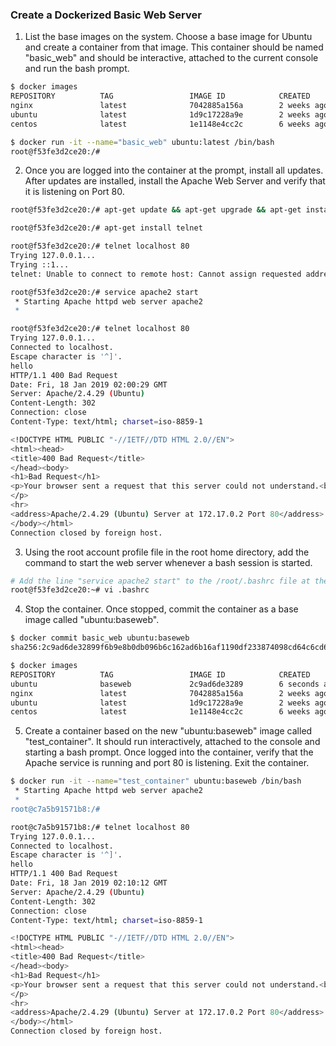 ### Create a Dockerized Basic Web Server

1. List the base images on the system. Choose a base image for Ubuntu and create a container from that image. This container should be named "basic_web" and should be interactive, attached to the current console and run the bash prompt.
```bash
$ docker images
REPOSITORY          TAG                 IMAGE ID            CREATED             SIZE
nginx               latest              7042885a156a        2 weeks ago         109MB
ubuntu              latest              1d9c17228a9e        2 weeks ago         86.7MB
centos              latest              1e1148e4cc2c        6 weeks ago         202MB
```
```bash
$ docker run -it --name="basic_web" ubuntu:latest /bin/bash
root@f53fe3d2ce20:/# 
```

2. Once you are logged into the container at the prompt, install all updates. After updates are installed, install the Apache Web Server and verify that it is listening on Port 80.
```bash
root@f53fe3d2ce20:/# apt-get update && apt-get upgrade && apt-get install apache2
```
```bash
root@f53fe3d2ce20:/# apt-get install telnet
```
```bash
root@f53fe3d2ce20:/# telnet localhost 80
Trying 127.0.0.1...
Trying ::1...
telnet: Unable to connect to remote host: Cannot assign requested address
```
```bash
root@f53fe3d2ce20:/# service apache2 start
 * Starting Apache httpd web server apache2                                   AH00558: apache2: Could not reliably determine the server's fully qualified domain name, using 172.17.0.2. Set the 'ServerName' directive globally to suppress this message
 * 
```
```bash
root@f53fe3d2ce20:/# telnet localhost 80
Trying 127.0.0.1...
Connected to localhost.
Escape character is '^]'.
hello
HTTP/1.1 400 Bad Request
Date: Fri, 18 Jan 2019 02:00:29 GMT
Server: Apache/2.4.29 (Ubuntu)
Content-Length: 302
Connection: close
Content-Type: text/html; charset=iso-8859-1

<!DOCTYPE HTML PUBLIC "-//IETF//DTD HTML 2.0//EN">
<html><head>
<title>400 Bad Request</title>
</head><body>
<h1>Bad Request</h1>
<p>Your browser sent a request that this server could not understand.<br />
</p>
<hr>
<address>Apache/2.4.29 (Ubuntu) Server at 172.17.0.2 Port 80</address>
</body></html>
Connection closed by foreign host.
```

3. Using the root account profile file in the root home directory, add the command to start the web server whenever a bash session is started. 
```bash
# Add the line "service apache2 start" to the /root/.bashrc file at the very END
root@f53fe3d2ce20:~# vi .bashrc
```

4. Stop the container. Once stopped, commit the container as a base image called "ubuntu:baseweb".
```bash
$ docker commit basic_web ubuntu:baseweb
sha256:2c9ad6de32899f6b9e8b0db096b6c162ad6b16af1190df233874098cd64c6cd6
```
```bash
$ docker images
REPOSITORY          TAG                 IMAGE ID            CREATED             SIZE
ubuntu              baseweb             2c9ad6de3289        6 seconds ago       263MB
nginx               latest              7042885a156a        2 weeks ago         109MB
ubuntu              latest              1d9c17228a9e        2 weeks ago         86.7MB
centos              latest              1e1148e4cc2c        6 weeks ago         202MB
```

5. Create a container based on the new "ubuntu:baseweb" image called "test_container". It should run interactively, attached to the console and starting a bash prompt. Once logged into the container, verify that the Apache service is running and port 80 is listening. Exit the container.
```bash
$ docker run -it --name="test_container" ubuntu:baseweb /bin/bash
 * Starting Apache httpd web server apache2                                   AH00558: apache2: Could not reliably determine the server's fully qualified domain name, using 172.17.0.2. Set the 'ServerName' directive globally to suppress this message
 * 
root@c7a5b91571b8:/# 
```
```bash
root@c7a5b91571b8:/# telnet localhost 80
Trying 127.0.0.1...
Connected to localhost.
Escape character is '^]'.
hello
HTTP/1.1 400 Bad Request
Date: Fri, 18 Jan 2019 02:10:12 GMT
Server: Apache/2.4.29 (Ubuntu)
Content-Length: 302
Connection: close
Content-Type: text/html; charset=iso-8859-1

<!DOCTYPE HTML PUBLIC "-//IETF//DTD HTML 2.0//EN">
<html><head>
<title>400 Bad Request</title>
</head><body>
<h1>Bad Request</h1>
<p>Your browser sent a request that this server could not understand.<br />
</p>
<hr>
<address>Apache/2.4.29 (Ubuntu) Server at 172.17.0.2 Port 80</address>
</body></html>
Connection closed by foreign host.
```
